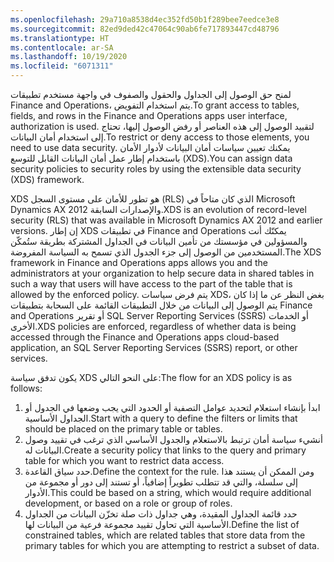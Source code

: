 ```yaml
---
ms.openlocfilehash: 29a710a8538d4ec352fd50b1f289bee7eedce3e8
ms.sourcegitcommit: 82ed9ded42c47064c90ab6fe717893447cd48796
ms.translationtype: HT
ms.contentlocale: ar-SA
ms.lasthandoff: 10/19/2020
ms.locfileid: "6071311"
---
```

<span data-ttu-id="ba904-101">لمنح حق الوصول إلى الجداول والحقول والصفوف في واجهة مستخدم تطبيقات Finance and Operations، يتم استخدام التفويض.</span><span class="sxs-lookup"><span data-stu-id="ba904-101">To grant access to tables, fields, and rows in the Finance and Operations apps user interface, authorization is used.</span></span> <span data-ttu-id="ba904-102">لتقييد الوصول إلى هذه العناصر أو رفض الوصول إليها، تحتاج إلى استخدام أمان البيانات.</span><span class="sxs-lookup"><span data-stu-id="ba904-102">To restrict or deny access to those elements, you need to use data security.</span></span> <span data-ttu-id="ba904-103">يمكنك تعيين سياسات أمان البيانات لأدوار الأمان باستخدام إطار عمل أمان البيانات القابل للتوسع (XDS).</span><span class="sxs-lookup"><span data-stu-id="ba904-103">You can assign data security policies to security roles by using the extensible data security (XDS) framework.</span></span>

<span data-ttu-id="ba904-104">XDS هو تطور للأمان على مستوى السجل (RLS) الذي كان متاحاً في Microsoft Dynamics AX 2012 والإصدارات السابقة.</span><span class="sxs-lookup"><span data-stu-id="ba904-104">XDS is an evolution of record-level security (RLS) that was available in Microsoft Dynamics AX 2012 and earlier versions.</span></span> <span data-ttu-id="ba904-105">إن إطار XDS في تطبيقات Finance and Operations يمكنّك أنت والمسؤولين في مؤسستك من تأمين البيانات في الجداول المشتركة بطريقة ستُمكّن المستخدمين من الوصول إلى جزء الجدول الذي تسمح به السياسة المفروضة.</span><span class="sxs-lookup"><span data-stu-id="ba904-105">The XDS framework in Finance and Operations apps allows you and the administrators at your organization to help secure data in shared tables in such a way that users will have access to the part of the table that is allowed by the enforced policy.</span></span> <span data-ttu-id="ba904-106">يتم فرض سياسات XDS، بغض النظر عن ما إذا كان يتم الوصول إلى البيانات من خلال التطبيقات القائمة على السحابة بتطبيقات Finance and Operations أو تقرير SQL Server Reporting Services (SSRS) أو الخدمات الأخرى.</span><span class="sxs-lookup"><span data-stu-id="ba904-106">XDS policies are enforced, regardless of whether data is being accessed through the Finance and Operations apps cloud-based application, an SQL Server Reporting Services (SSRS) report, or other services.</span></span>

<span data-ttu-id="ba904-107">يكون تدفق سياسة XDS على النحو التالي:</span><span class="sxs-lookup"><span data-stu-id="ba904-107">The flow for an XDS policy is as follows:</span></span> 

1.  <span data-ttu-id="ba904-108">ابدأ بإنشاء استعلام لتحديد عوامل التصفية أو الحدود التي يجب وضعها في الجدول أو الجداول الأساسية.</span><span class="sxs-lookup"><span data-stu-id="ba904-108">Start with a query to define the filters or limits that should be placed on the primary table or tables.</span></span>
2.  <span data-ttu-id="ba904-109">أنشيء سياسة أمان ترتبط بالاستعلام والجدول الأساسي الذي ترغب في تقييد وصول البيانات له.</span><span class="sxs-lookup"><span data-stu-id="ba904-109">Create a security policy that links to the query and primary table for which you want to restrict data access.</span></span>
3.  <span data-ttu-id="ba904-110">حدد سياق القاعدة.</span><span class="sxs-lookup"><span data-stu-id="ba904-110">Define the context for the rule.</span></span> <span data-ttu-id="ba904-111">ومن الممكن أن يستند هذا إلى سلسلة، والتي قد تتطلب تطويراً إضافياً، أو تستند إلى دور أو مجموعة من الأدوار.</span><span class="sxs-lookup"><span data-stu-id="ba904-111">This could be based on a string,  which would require additional development, or based on a role or group of roles.</span></span>
4.  <span data-ttu-id="ba904-112">حدد قائمة الجداول المقيدة، وهي جداول ذات صلة تخزّن البيانات من الجداول الأساسية التي تحاول تقييد مجموعة فرعية من البيانات لها.</span><span class="sxs-lookup"><span data-stu-id="ba904-112">Define the list of constrained tables, which are related tables that store data from the primary tables for which you are attempting to restrict a subset of data.</span></span>
